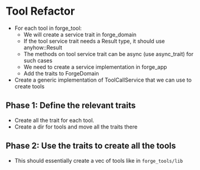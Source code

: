 # Tool Refactor

- For each tool in forge_tool:
  - We will create a service trait in forge_domain
  - If the tool service trait needs a Result type, it should use anyhow::Result
  - The methods on tool service trait can be async (use async_trait) for such cases
  - We need to create a service implementation in forge_app
  - Add the traits to ForgeDomain
- Create a generic implementation of ToolCallService that we can use to create tools

## Phase 1: Define the relevant traits
- Create all the trait for each tool.
- Create a dir for tools and move all the traits there

## Phase 2: Use the traits to create all the tools

- This should essentially create a vec of tools like in `forge_tools/lib`
